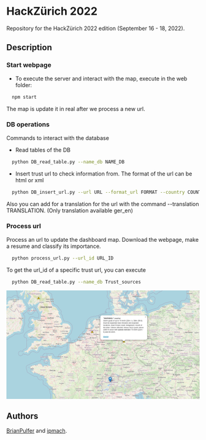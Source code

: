 # HackZürich 2022

Repository for the HackZürich 2022 edition (September 16 - 18, 2022).

## Description

### Start webpage
- To execute the server and interact with the map, execute in the web folder:
``` bash 
  npm start 
```
The map is update it in real after we process a new url.
### DB operations
Commands to interact with the database
- Read tables of the DB
``` bash 
  python DB_read_table.py --name_db NAME_DB
```
- Insert trust url to check information from. The format of the url can be html or xml
``` bash 
  python DB_insert_url.py --url URL --format_url FORMAT --country COUNTRY
```
Also you can add for a translation for the url with the command --translation TRANSLATION. (Only translation available ger_en)

### Process url
Process an url to update the dashboard map. Download the webpage, make a resume and classify its importance. 
``` bash 
  python process_url.py --url_id URL_ID
```
To get the url_id of a specific trust url, you can execute
``` bash 
  python DB_read_table.py --name_db Trust_sources
```
![](overview.png "Final application")

## Authors
[BrianPulfer](https://github.com/BrianPulfer) and [ipmach](https://github.com/ipmach).

